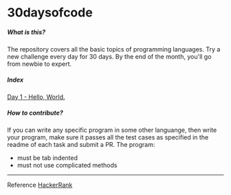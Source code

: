 # 30daysofcode
##### What is this?
The repository covers all the basic topics of programming languages. Try a new challenge every day for 30 days. By the end of the month, you'll go from newbie to expert.
##### Index
[Day 1 - Hello, World.](https://github.com/geekayush/30daysofcode/tree/master/Day1-HelloWorld)
##### How to contribute?
If you can write any specific program in some other languange, then write your program, make sure it passes all the test cases as specified in the readme of each task and submit a PR.
The program:
- must be tab indented
- must not use complicated methods
___
Reference [HackerRank](https://www.hackerrank.com/domains/tutorials/30-days-of-code)